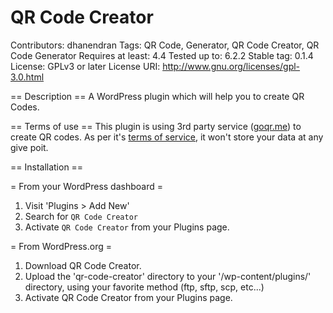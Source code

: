 # QR Code Creator
Contributors: dhanendran
Tags: QR Code, Generator, QR Code Creator, QR Code Generator
Requires at least: 4.4
Tested up to: 6.2.2
Stable tag: 0.1.4
License: GPLv3 or later
License URI: <a href="http://www.gnu.org/licenses/gpl-3.0.html">http://www.gnu.org/licenses/gpl-3.0.html</a>

== Description ==
A WordPress plugin which will help you to create QR Codes.

== Terms of use ==
This plugin is using 3rd party service (<a href="http://goqr.me/api/" target="_blank">goqr.me</a>) to create QR codes. As per it's <a href="http://goqr.me/api/doc/create-qr-code/#general_tos" target="_blank">terms of service</a>, it won't store your data at any give poit.

== Installation ==

= From your WordPress dashboard =

1. Visit 'Plugins > Add New'
2. Search for `QR Code Creator`
3. Activate `QR Code Creator` from your Plugins page.

= From WordPress.org =

1. Download QR Code Creator.
2. Upload the 'qr-code-creator' directory to your '/wp-content/plugins/' directory, using your favorite method (ftp, sftp, scp, etc...)
3. Activate QR Code Creator from your Plugins page.

